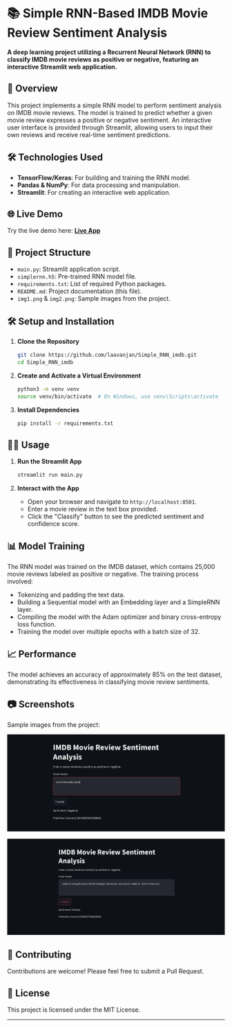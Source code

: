 # 📚 Simple RNN-Based IMDB Movie Review Sentiment Analysis

**A deep learning project utilizing a Recurrent Neural Network (RNN) to classify IMDB movie reviews as positive or negative, featuring an interactive Streamlit web application.**

## 🚀 Overview

This project implements a simple RNN model to perform sentiment analysis on IMDB movie reviews. The model is trained to predict whether a given movie review expresses a positive or negative sentiment. An interactive user interface is provided through Streamlit, allowing users to input their own reviews and receive real-time sentiment predictions.

## 🛠️ Technologies Used

- **TensorFlow/Keras**: For building and training the RNN model.
- **Pandas & NumPy**: For data processing and manipulation.
- **Streamlit**: For creating an interactive web application.

## 🌐 Live Demo

Try the live demo here: **[Live App](https://your-live-demo-link.com)**

## 📂 Project Structure

- `main.py`: Streamlit application script.
- `simplernn.h5`: Pre-trained RNN model file.
- `requirements.txt`: List of required Python packages.
- `README.md`: Project documentation (this file).
- `img1.png` & `img2.png`: Sample images from the project.

## 🛠️ Setup and Installation

1. **Clone the Repository**

   ```bash
   git clone https://github.com/laavanjan/Simple_RNN_imdb.git
   cd Simple_RNN_imdb
   ```

2. **Create and Activate a Virtual Environment**

   ```bash
   python3 -m venv venv
   source venv/bin/activate  # On Windows, use venv\Scripts\activate
   ```

3. **Install Dependencies**

   ```bash
   pip install -r requirements.txt
   ```

## 🏃‍♂️ Usage

1. **Run the Streamlit App**

   ```bash
   streamlit run main.py
   ```

2. **Interact with the App**

   - Open your browser and navigate to `http://localhost:8501`.
   - Enter a movie review in the text box provided.
   - Click the "Classify" button to see the predicted sentiment and confidence score.

## 📊 Model Training

The RNN model was trained on the IMDB dataset, which contains 25,000 movie reviews labeled as positive or negative. The training process involved:

- Tokenizing and padding the text data.
- Building a Sequential model with an Embedding layer and a SimpleRNN layer.
- Compiling the model with the Adam optimizer and binary cross-entropy loss function.
- Training the model over multiple epochs with a batch size of 32.

## 📈 Performance

The model achieves an accuracy of approximately 85% on the test dataset, demonstrating its effectiveness in classifying movie review sentiments.

## 📷 Screenshots

Sample images from the project:

![Sample 1](img1.png)

![Sample 2](img2.png)

## 🤝 Contributing

Contributions are welcome! Please feel free to submit a Pull Request.

## 📄 License

This project is licensed under the MIT License.

---


